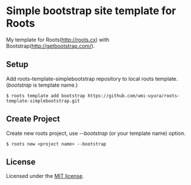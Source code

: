 Simple bootstrap site template for Roots
========================================
My template for Roots(http://roots.cx) with Bootstrap(http://getbootstrap.com/).

Setup
-----

Add roots-template-simplebootstrap repository to local roots template. (*bootstrap* is template name.)

```
$ roots template add bootstrap https://github.com/umi-uyura/roots-template-simplebootstrap.git
```

Create Project
--------------

Create new roots project, use *--bootstrap* (or your template name) option.

```
$ roots new <project name> --bootstrap
```

License
-------
Licensed under the [MIT license][MIT].  

[MIT]: http://www.opensource.org/licenses/mit-license.php
